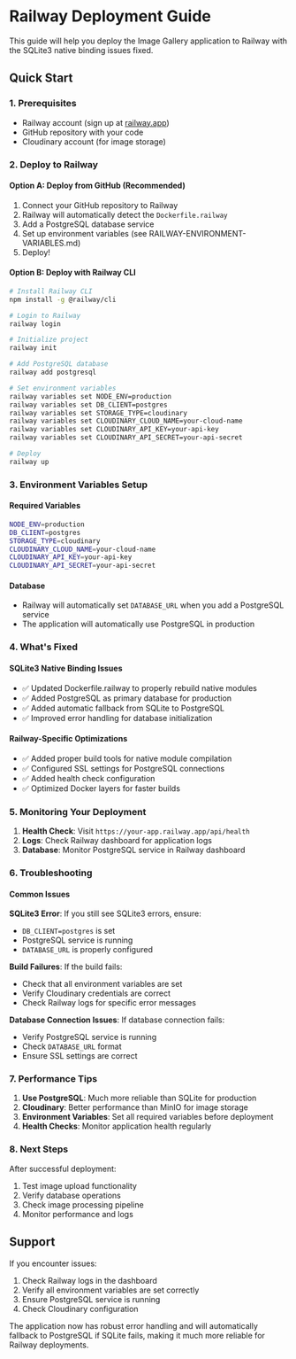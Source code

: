 # Railway Deployment Guide

This guide will help you deploy the Image Gallery application to Railway with the SQLite3 native binding issues fixed.

## Quick Start

### 1. Prerequisites
- Railway account (sign up at [railway.app](https://railway.app))
- GitHub repository with your code
- Cloudinary account (for image storage)

### 2. Deploy to Railway

#### Option A: Deploy from GitHub (Recommended)
1. Connect your GitHub repository to Railway
2. Railway will automatically detect the `Dockerfile.railway`
3. Add a PostgreSQL database service
4. Set up environment variables (see RAILWAY-ENVIRONMENT-VARIABLES.md)
5. Deploy!

#### Option B: Deploy with Railway CLI
```bash
# Install Railway CLI
npm install -g @railway/cli

# Login to Railway
railway login

# Initialize project
railway init

# Add PostgreSQL database
railway add postgresql

# Set environment variables
railway variables set NODE_ENV=production
railway variables set DB_CLIENT=postgres
railway variables set STORAGE_TYPE=cloudinary
railway variables set CLOUDINARY_CLOUD_NAME=your-cloud-name
railway variables set CLOUDINARY_API_KEY=your-api-key
railway variables set CLOUDINARY_API_SECRET=your-api-secret

# Deploy
railway up
```

### 3. Environment Variables Setup

#### Required Variables
```bash
NODE_ENV=production
DB_CLIENT=postgres
STORAGE_TYPE=cloudinary
CLOUDINARY_CLOUD_NAME=your-cloud-name
CLOUDINARY_API_KEY=your-api-key
CLOUDINARY_API_SECRET=your-api-secret
```

#### Database
- Railway will automatically set `DATABASE_URL` when you add a PostgreSQL service
- The application will automatically use PostgreSQL in production

### 4. What's Fixed

#### SQLite3 Native Binding Issues
- ✅ Updated Dockerfile.railway to properly rebuild native modules
- ✅ Added PostgreSQL as primary database for production
- ✅ Added automatic fallback from SQLite to PostgreSQL
- ✅ Improved error handling for database initialization

#### Railway-Specific Optimizations
- ✅ Added proper build tools for native module compilation
- ✅ Configured SSL settings for PostgreSQL connections
- ✅ Added health check configuration
- ✅ Optimized Docker layers for faster builds

### 5. Monitoring Your Deployment

1. **Health Check**: Visit `https://your-app.railway.app/api/health`
2. **Logs**: Check Railway dashboard for application logs
3. **Database**: Monitor PostgreSQL service in Railway dashboard

### 6. Troubleshooting

#### Common Issues

**SQLite3 Error**: If you still see SQLite3 errors, ensure:
- `DB_CLIENT=postgres` is set
- PostgreSQL service is running
- `DATABASE_URL` is properly configured

**Build Failures**: If the build fails:
- Check that all environment variables are set
- Verify Cloudinary credentials are correct
- Check Railway logs for specific error messages

**Database Connection Issues**: If database connection fails:
- Verify PostgreSQL service is running
- Check `DATABASE_URL` format
- Ensure SSL settings are correct

### 7. Performance Tips

1. **Use PostgreSQL**: Much more reliable than SQLite for production
2. **Cloudinary**: Better performance than MinIO for image storage
3. **Environment Variables**: Set all required variables before deployment
4. **Health Checks**: Monitor application health regularly

### 8. Next Steps

After successful deployment:
1. Test image upload functionality
2. Verify database operations
3. Check image processing pipeline
4. Monitor performance and logs

## Support

If you encounter issues:
1. Check Railway logs in the dashboard
2. Verify all environment variables are set correctly
3. Ensure PostgreSQL service is running
4. Check Cloudinary configuration

The application now has robust error handling and will automatically fallback to PostgreSQL if SQLite fails, making it much more reliable for Railway deployments.
